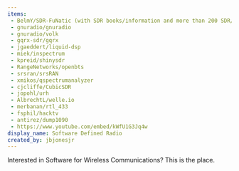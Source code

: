 ```yaml
---
items:
 - BelmY/SDR-FuNatic (with SDR books/information and more than 200 SDR/SDx related repositories)
 - gnuradio/gnuradio
 - gnuradio/volk
 - gqrx-sdr/gqrx
 - jgaeddert/liquid-dsp
 - miek/inspectrum
 - kpreid/shinysdr
 - RangeNetworks/openbts
 - srsran/srsRAN
 - xmikos/qspectrumanalyzer
 - cjcliffe/CubicSDR
 - jopohl/urh
 - AlbrechtL/welle.io
 - merbanan/rtl_433
 - fsphil/hacktv
 - antirez/dump1090
 - https://www.youtube.com/embed/kWfU1G3Jq4w
display_name: Software Defined Radio
created_by: jbjonesjr
---
```

Interested in Software for Wireless Communications? This is the place.
